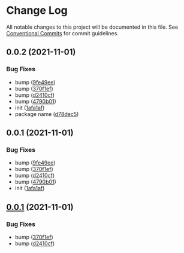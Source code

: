 # Change Log

All notable changes to this project will be documented in this file.
See [Conventional Commits](https://conventionalcommits.org) for commit guidelines.

## 0.0.2 (2021-11-01)


### Bug Fixes

* bump ([9fe49ee](https://github.com/corlogix/express-packages/commit/9fe49ee0cfd5606c9fa4361e513fc2e84f03e85c))
* bump ([370f1ef](https://github.com/corlogix/express-packages/commit/370f1ef4b5dec5782e54f630faef0d1f2ead2410))
* bump ([d2410cf](https://github.com/corlogix/express-packages/commit/d2410cf73317a2acd45a832695cb4cf910ad08bd))
* bump ([4790b01](https://github.com/corlogix/express-packages/commit/4790b016f28dcdce7c82a25e3352ecb1e19630be))
* init ([1afa1af](https://github.com/corlogix/express-packages/commit/1afa1af29f2efff80560b12bad3554218a02cd39))
* package name ([d78dec5](https://github.com/corlogix/express-packages/commit/d78dec5339da95e7b22ddbf2a3cf32e9b847ab08))





## 0.0.1 (2021-11-01)


### Bug Fixes

* bump ([9fe49ee](https://github.com/corlogix/express-packages/commit/9fe49ee0cfd5606c9fa4361e513fc2e84f03e85c))
* bump ([370f1ef](https://github.com/corlogix/express-packages/commit/370f1ef4b5dec5782e54f630faef0d1f2ead2410))
* bump ([d2410cf](https://github.com/corlogix/express-packages/commit/d2410cf73317a2acd45a832695cb4cf910ad08bd))
* bump ([4790b01](https://github.com/corlogix/express-packages/commit/4790b016f28dcdce7c82a25e3352ecb1e19630be))
* init ([1afa1af](https://github.com/corlogix/express-packages/commit/1afa1af29f2efff80560b12bad3554218a02cd39))





## [0.0.1](https://github.com/corlogix/express-packages/compare/expressboot@0.0.1...expressboot@0.0.1) (2021-11-01)


### Bug Fixes

* bump ([370f1ef](https://github.com/corlogix/express-packages/commit/370f1ef4b5dec5782e54f630faef0d1f2ead2410))
* bump ([d2410cf](https://github.com/corlogix/express-packages/commit/d2410cf73317a2acd45a832695cb4cf910ad08bd))
